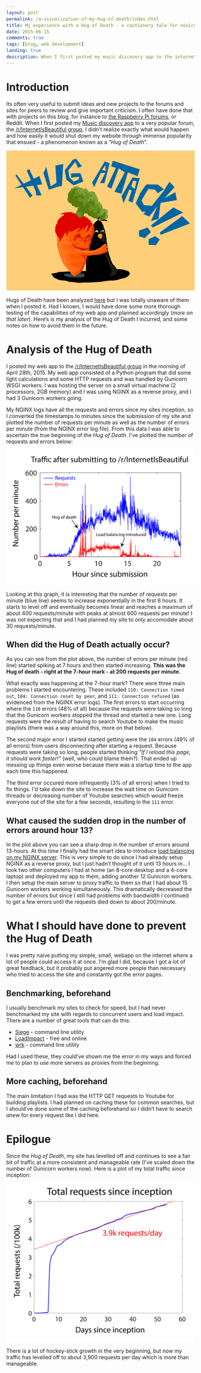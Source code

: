 ```yaml
---
layout: post
permalink: /a-visualization-of-my-hug-of-death/index.html
title: My experience with a Hug of Death - a cautionary tale for novices
date: 2015-06-15
comments: true
tags: [blog, web development]
landing: true
description: When I first posted my music discovery app to the internet it was so popular that it had trouble serving all the visitors at once. If I had known a few more things I probably could have avoided all the problems!
---
```


Introduction
============

Its often very useful to submit ideas and new projects to the forums and
sites for peers to review and give important criticism. I often have
done that with projects on this blog, for instance to [the Raspberry Pi
forums](https://www.raspberrypi.org/forums/), or Reddit. When I first
posted my [Music discovery app](http://www.musicsuggestions.ninja/) to a
very popular forum, the [/r/InternetIsBeautiful
group](https://www.reddit.com/r/InternetIsBeautiful/comments/3455li/type_any_band_name_and_get_a_link_that_plays/),
I didn’t realize exactly what would happen and how easily it would shut
down my website through immense popularity that ensued - a phenomenon
known as a “*Hug of Death*”.


![Image (C) 2014 Zakeena. Licensed under CC-BY.](/assets/images/hug_attack.png)

Hugs of Death have been analyzed
[here](https://nsone.net/2014/10/reddit-sine/) but I was totally unaware
of them when I posted it. Had I known, I would have done some more
thorough testing of the capabilities of my web app and planned
accordingly (*more on that later*). Here’s is my analysis of the Hug of
Death I incurred, and some notes on how to avoid them in the future.

Analysis of the Hug of Death
============================

I posted my web app to the [/r/InternetIsBeautiful
group](https://www.reddit.com/r/InternetIsBeautiful/comments/3455li/type_any_band_name_and_get_a_link_that_plays/)
in the morning of April 28th, 2015. My web app consisted of a Python
program that did some light calculations and some HTTP requests and was
handled by Gunicorn WSGI workers. I was hosting the server on a small
virtual machine (2 processors, 2GB memory) and I was using NGINX as a
reverse proxy, and I had 3 Gunicorn workers going.

My NGINX logs have all the requests and errors since my sites inception,
so I converted the timestamps to minutes since the submission of my site
and plotted the number of requests per minute as well as the number of
errors per minute (from the NGINX error log file). From this data I was
able to ascertain the true beginning of the *Hug of Death*. I've plotted
the number of requests and errors below:

![Plot of the traffic to my site](/assets/images/hug_of_death_lg.png)

Looking at this graph, it is interesting that the number of requests per
minute (blue line) seems to increase exponentially in the first 6 hours.
It starts to level off and eventually becomes linear and reaches a
maximum of about 400 requests/minute with peaks at almost 600 requests
per minute! I was not expecting that and I had planned my site to only
accomodate about 30 requests/minute.

When did the Hug of Death actually occur?
-----------------------------------------

As you can see from the plot above, the number of errors per minute (red
line) started spiking at 7 hours and then started increasing. **This was
the Hug of death - right at the 7-hour mark - at 200 requests per
minute.**

What exactly was happening at the 7-hour mark? There were three main
problems I started encountering. These included
`110: Connection timed out`, `104: Connection reset by peer`, and
`111: Connection refused` (as evidenced from the NGINX error logs). The
first errors to start occurring where the `110` errors (48% of all)
because the requests were taking so long that the Gunicorn workers
stopped the thread and started a new one. Long requests were the result
of having to search Youtube to make the music playlists (there was a way
around this, more on that below).

The second major error I started started getting were the `104` errors
(49% of all errors) from users disconnecting after starting a request.
Because requests were taking so long, people started thinking *"If I
reload this page, it should work faster!"* (well, who could blame
them?). That ended up messing up things even worse because there was a
startup time to the app each time this happened.

The third error occured more infrequently (3% of all errors) when I
tried to fix things. I'd take down the site to increase the wait time on
Gunicorn threads or decreasing number of Youtube searches which would
freeze everyone out of the site for a few seconds, resulting in the
`111` error.

What caused the sudden drop in the number of errors around hour 13?
-------------------------------------------------------------------

In the plot above you can see a sharp drop in the number of errors
around 13-hours. At this time I finally had the smart idea to introduce
[load balancing on my NGINX
server](http://nginx.org/en/docs/http/load_balancing.html). This is very
simple to do since I had already setup NGINX as a reverse proxy, but I
just hadn’t thought of it until 13 hours in… I took two other computers
I had at home (an 8-core desktop and a 4-core laptop) and deployed my
app to them, adding another 12 Gunicron workers. I then setup the main
server to proxy traffic to them so that I had about 15 Gunicorn workers
working simultaneously. This dramatically decreased the number of errors
but since I still had problems with bandwidth I continued to get a few
errors until the requests died down to about 200/minute.

What I should have done to prevent the Hug of Death
===================================================

I was pretty naive putting my simple, small, webapp on the internet
where a lot of people could access it at once. I’m glad I did, because I
got a lot of great feedback, but it probably put angered more people
than necessary who tried to access the site and constantly got the error
pages.

Benchmarking, beforehand
------------------------

I usually benchmark my sites to check for speed, but I had never
benchmarked my site with regards to concurrent users and load impact.
There are a number of great tools that can do this:

-   [Siege](https://github.com/JoeDog/siege) - command line utility
-   [LoadImpact](https://loadimpact.com/) - free and online
-   [wrk](https://github.com/wg/wrk) - command line utility

Had I used these, they could’ve shown me the error in my ways and forced
me to plan to use more servers as proxies from the beginning.

More caching, beforehand
------------------------

The main limitation I had was the HTTP GET requests to Youtube for
building playlists. I had planned on caching these for common searches,
but I should’ve done some of the caching beforehand so I didn’t have to
search *anew* for every request like I did here.

Epilogue
========

Since the *Hug of Death*, my site has levelled off and continues to see
a fair bit of traffic at a more consistent and manageable rate (I’ve
scaled down the number of Gunicorn workers now). Here is a plot of my
total traffic since inception:

![Total number of requests to Music Suggestions Ninja](/assets/images/total_requests_lg.png)
       
There is a lot of hockey-stick growth in the very beginning, but now my
traffic has levelled off to about 3,900 requests per day which is more
than manageable.
